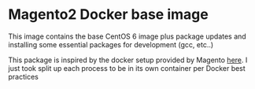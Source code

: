 # Magento2 Docker base image

This image contains the base CentOS 6 image plus package updates and installing some essential packages for development (gcc, etc..)

This package is inspired by the docker setup provided by Magento [here](https://github.com/magento/magento2-docker).  I just took split up 
each process to be in its own container per Docker best practices

